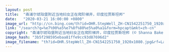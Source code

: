 ```yaml
---
layout: post
title:  "斋浦尔琥珀堡附近当地妇女正在爬阶梯井，印度拉贾斯坦邦"
date:   "2020-03-21 16:00:00 +0800"
image_url: "http://cn.bing.com/th?id=OHR.StepWell_ZH-CN1542251750_1920x1080.jpg&rf=LaDigue_1920x1080.jpg&pid=hp"
link: "/search?q=%e7%90%a5%e7%8f%80%e5%a0%a1&form=hpcapt&mkt=zh-cn"
copyright: "斋浦尔琥珀堡附近当地妇女正在爬阶梯井，印度拉贾斯坦邦 (© Shanna Baker/Offset)"
image_hash: "3b5f298595ebaa81ffe9cc93d87696d2"
image_filename: "th?id=OHR.StepWell_ZH-CN1542251750_1920x1080.jpg&rf=LaDigue_1920x1080.jpg&pid=hp"
---
```

